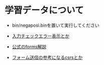 
# 学習データについて
- bin/negaposi.binを置いて実行してください

- [入力チェックエラー表示とか](https://narito.ninja/blog/detail/98/)
- [公式のforms解説](https://docs.djangoproject.com/en/2.2/topics/forms/)
- [フォーム送信の参考になるcsrsとか](https://python.keicode.com/django/form-basic.php)
